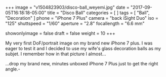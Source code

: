 +++
image = "v1504823903/disco-ball_weyemi.jpg"
date = "2017-09-05T16:18:18-05:00"
title = "Disco Ball"
categories = [  ]
tags = [ "Ball", "Decoration" ]
phone = "iPhone 7 Plus"
camera = "back iSight Duo"
iso = "125"
shuttspeed = "1/60"
aperture = "2.8"
focallength = "6.6 mm"

showonlyimage = false
draft = false
weight = 10
+++

My very first DoF/portrait image on my brand new iPhone 7 plus. I was eager to test it and I decided to use my wife's glass decoration balls as my subjet. I remember how in that picture I almost...
<!--more-->

...drop my brand new, minutes unboxed iPhone 7 Plus just to get the right angle.-